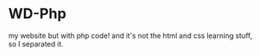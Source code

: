 # WD-Php
my website but with php code! and it's not the html and css learning stuff, so I separated it.

